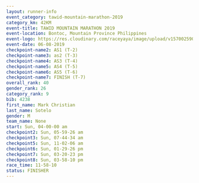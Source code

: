 ```yaml
---
layout: runner-info 
event_category: tawid-mountain-marathon-2019 
category_km: 42KM 
event-title: TAWID MOUNTAIN MARATHON 2019 
event-location: Bontoc, Mountain Province Philippines 
event-logo: https://res.cloudinary.com/raceyaya/image/upload/v1570025905/logo/tawid-mountain_shpquo.png 
event-date: 06-08-2019 
checkpoint-name2: AS1 (T-2) 
checkpoint-name3: as2 (T-3) 
checkpoint-name4: AS3 (T-4) 
checkpoint-name5: AS4 (T-5) 
checkpoint-name6: AS5 (T-6) 
checkpoint-name7: FINISH (T-7) 
overall_rank: 40
gender_rank: 26
category_rank: 9
bib: 4238
first_name: Mark Christian
last_name: Sotelo
gender: M
team_name: None
start: Sun, 04-00-00 am
checkpoint2: Sun, 05-59-26 am
checkpoint3: Sun, 07-44-34 am
checkpoint5: Sun, 11-02-06 am
checkpoint6: Sun, 01-29-26 pm
checkpoint7: Sun, 03-20-23 pm
checkpoint8: Sun, 03-58-10 pm
race_time: 11-58-10
status: FINISHER
---
```

